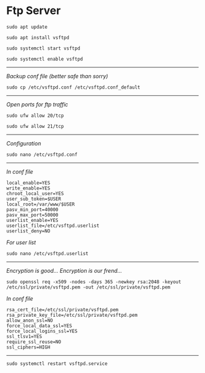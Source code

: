 # Ftp Server

```
sudo apt update
```
```
sudo apt install vsftpd
```
```
sudo systemctl start vsftpd
```
```
sudo systemctl enable vsftpd
```

---

*Backup conf file (better safe than sorry)*
```
sudo cp /etc/vsftpd.conf /etc/vsftpd.conf_default
```

 ---
 
*Open ports for ftp traffic*
```
sudo ufw allow 20/tcp
```
```
sudo ufw allow 21/tcp
```

---

*Configuration*
```
sudo nano /etc/vsftpd.conf
```

---

*In conf file*
```
local_enable=YES
write_enable=YES
chroot_local_user=YES
user_sub_token=$USER
local_root=/var/www/$USER
pasv_min_port=40000
pasv_max_port=50000
userlist_enable=YES
userlist_file=/etc/vsftpd.userlist
userlist_deny=NO
```

*For user list*
```
sudo nano /etc/vsftpd.userlist
```

---

*Encryption is good... Encryption is our frend...*
```
sudo openssl req -x509 -nodes -days 365 -newkey rsa:2048 -keyout /etc/ssl/private/vsftpd.pem -out /etc/ssl/private/vsftpd.pem
```

*In conf file*
```
rsa_cert_file=/etc/ssl/private/vsftpd.pem
rsa_private_key_file=/etc/ssl/private/vsftpd.pem
allow_anon_ssl=NO
force_local_data_ssl=YES
force_local_logins_ssl=YES
ssl_tlsv1=YES
require_ssl_reuse=NO
ssl_ciphers=HIGH
```

---

```
sudo systemctl restart vsftpd.service
```
